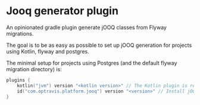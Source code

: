 # Jooq generator plugin

An opinionated gradle plugin generate jOOQ classes from Flyway migrations.

The goal is to be as easy as possible to set up jOOQ generation for projects using Kotlin, flyway and postgres.

The minimal setup for projects using Postgres (and the default flyway migration directory) is:

```kotlin
plugins {
    kotlin("jvm") version "<kotlin version>" // The Kotlin plugin is required
    id("com.optravis.platform.jooq") version "<version>" // Install jOOQ generation plugin
}
```
